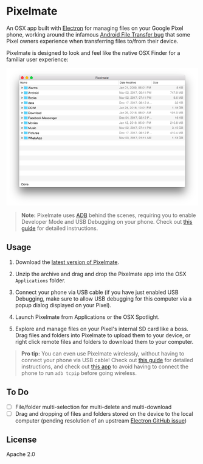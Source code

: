 # Pixelmate

An OSX app built with [Electron](https://electronjs.org/) for managing files on your Google Pixel phone, working around the infamous [Android File Transfer bug](https://www.androidauthority.com/google-pixel-mac-android-file-transfer-problems-743068/) that some Pixel owners experience when transferring files to/from their device.

Pixelmate is designed to look and feel like the native OSX Finder for a familiar user experience:

![Preview](public/screenshot.png)

> **Note:** Pixelmate uses [ADB](https://developer.android.com/studio/command-line/adb.html) behind the scenes, requiring you to enable Developer Mode and USB Debugging on your phone. Check out [this guide](https://www.howtogeek.com/129728/how-to-access-the-developer-options-menu-and-enable-usb-debugging-on-android-4.2/) for detailed instructions.

## Usage

1. Download the [latest version of Pixelmate](https://github.com/eladnava/pixelmate/releases/latest).

2. Unzip the archive and drag and drop the Pixelmate app into the OSX `Applications` folder.

3. Connect your phone via USB cable (if you have just enabled USB Debugging, make sure to allow USB debugging for this computer via a popup dialog displayed on your Pixel).

4. Launch Pixelmate from Applications or the OSX Spotlight.

5. Explore and manage files on your Pixel's internal SD card like a boss. Drag files and folders into Pixelmate to upload them to your device, or right click remote files and folders to download them to your computer.

> **Pro tip:** You can even use Pixelmate wirelessly, without having to connect your phone via USB cable! Check out [this guide](http://codetheory.in/android-debug-bridge-adb-wireless-debugging-over-wi-fi/) for detailed instructions, and check out [this app](https://github.com/eladnava/wifidev-android) to avoid having to connect the phone to run `adb tcpip` before going wireless.

## To Do

- [ ] File/folder multi-selection for multi-delete and multi-download
- [ ] Drag and dropping of files and folders stored on the device to the local computer (pending resolution of an upstream [Electron GitHub issue](https://github.com/electron/electron/issues/11691))

## License

Apache 2.0